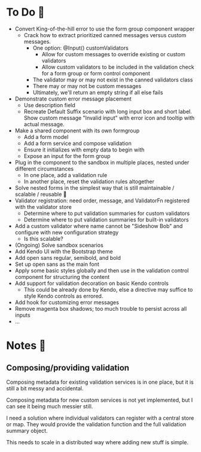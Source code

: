 # To Do 📃
- Convert King-of-the-hill error to use the form group component wrapper
  - Crack how to extract prioritized canned messages versus custom messages.
    - One option: @Input() customValidators
      - Allow for custom messages to override existing or custom validators
      - Allow custom validators to be included in the validation check for a form group or form control component
    - The validator may or may not exist in the canned validators class
    - There may or may not be custom messages
    - Ultimately, we'll return an empty string if all else fails
- Demonstrate custom error message placement
  - Use description field
  - Recreate Default Suffix scenario with long input box and short label. Show custom message "Invalid input" with error icon and tooltip with actual message.
- Make a shared component with its own formgroup
  - Add a form model
  - Add a form service and compose validation
  - Ensure it initializes with empty data to begin with
  - Expose an input for the form group
- Plug in the component to the sandbox in multiple places, nested under different circumstances
  - In one place, add a validation rule
  - In another place, reset the validation rules altogether
- Solve nested forms in the simplest way that is still maintainable / scalable / reusable 😬
- Validator registration: need order, message, and ValidatorFn registered with the validator store
  - Determine where to put validation summaries for custom validators
  - Determine where to put validation summaries for built-in validators
- Add a custom validator where name cannot be "Sideshow Bob" and configure with new configuration strategy
  - Is this scalable?
- (Ongoing) Solve sandbox scenarios
- Add Kendo UI with the Bootstrap theme
- Add open sans regular, semibold, and bold
- Set up open sans as the main font
- Apply some basic styles globally and then use in the validation control component for structuring the content
- Add support for validation decoration on basic Kendo controls
  - This could be already done by Kendo, else a directive may suffice to style Kendo controls as errored.
- Add hook for customizing error messages
- Remove magenta box shadows; too much trouble to persist across all inputs
- ...

# Notes 📝

## Composing/providing validation

Composing metadata for existing validation services is in one place, but it is still a bit messy and accidental.

Composing metadata for new custom services is not yet implemented, but I can see it being much messier still.

I need a solution where individual validators can register with a central store or map. They would provide the validation function and the full validation summary object.

This needs to scale in a distributed way where adding new stuff is simple.

